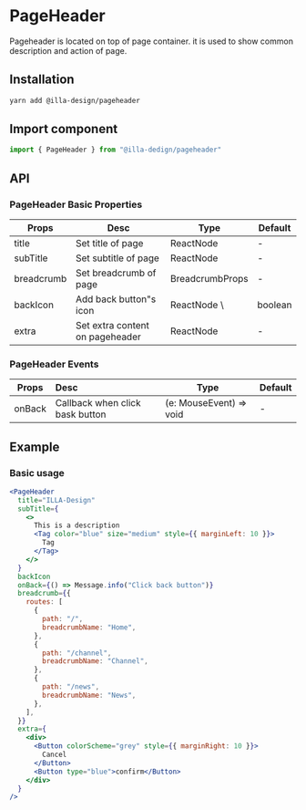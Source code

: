 # PageHeader

Pageheader is located on top of page container. it is used to show common description and action of page.

## Installation

```bash
yarn add @illa-design/pageheader
```

## Import component

```jsx
import { PageHeader } from "@illa-dedign/pageheader"
```

## API

### PageHeader Basic Properties

| Props      | Desc                            | Type            | Default     |
| ---------- | ------------------------------- | --------------- | ----------- |
| title      | Set title of page               | ReactNode       | -           |
| subTitle   | Set subtitle of page            | ReactNode       | -           |
| breadcrumb | Set breadcrumb of page          | BreadcrumbProps | -           |
| backIcon   | Add back button"s icon          | ReactNode \    | boolean | - |
| extra      | Set extra content on pageheader | ReactNode       | -           |

### PageHeader Events

| Props  | Desc                            | Type                    | Default |
| ------ |:------------------------------- | ----------------------- | ------- |
| onBack | Callback when click bask button | (e: MouseEvent) => void | -       |

## Example

### Basic usage

```jsx
<PageHeader
  title="ILLA-Design"
  subTitle={
    <>
      This is a description
      <Tag color="blue" size="medium" style={{ marginLeft: 10 }}>
        Tag
      </Tag>
    </>
  }
  backIcon
  onBack={() => Message.info("Click back button")}
  breadcrumb={{
    routes: [
      {
        path: "/",
        breadcrumbName: "Home",
      },
      {
        path: "/channel",
        breadcrumbName: "Channel",
      },
      {
        path: "/news",
        breadcrumbName: "News",
      },
    ],
  }}
  extra={
    <div>
      <Button colorScheme="grey" style={{ marginRight: 10 }}>
        Cancel
      </Button>
      <Button type="blue">confirm</Button>
    </div>
  }
/>
```

